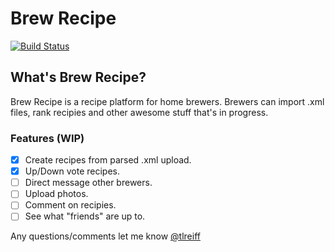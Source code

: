 # Brew Recipe
[![Build Status](https://travis-ci.org/treiff/brew-recipe.svg?branch=master)](https://travis-ci.org/treiff/brew-recipe)

## What's Brew Recipe?
Brew Recipe is a recipe platform for home brewers.  Brewers can import .xml files, rank recipies and other awesome
stuff that's in progress.

### Features (WIP)
- [x] Create recipes from parsed .xml upload.
- [x] Up/Down vote recipes.
- [ ] Direct message other brewers.
- [ ] Upload photos.
- [ ] Comment on recipies.
- [ ] See what "friends" are up to.

Any questions/comments let me know [@tlreiff](https://twitter.com/tlreiff)
